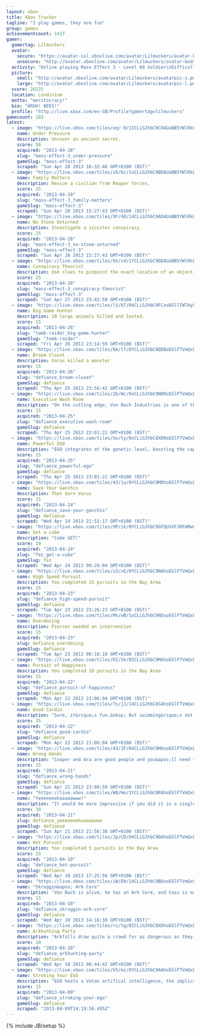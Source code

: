 ```yaml
---
layout: xbox
title: Xbox Tracker
tagline: "I play games, they are fun"
group: games
achievementcount: 1417
gamer: 
  gamertag: Lilmuckers
  avatar: 
    secure: "https://avatar-ssl.xboxlive.com/avatar/Lilmuckers/avatar-body.png"
    unsecure: "http://avatar.xboxlive.com/avatar/Lilmuckers/avatar-body.png"
  activity: "Online playing Mass Effect 3 - Level 60 Soldier\nDifficulty: Normal"
  picture: 
    small: "http://avatar.xboxlive.com/avatar/Lilmuckers/avatarpic-s.png"
    large: "http://avatar.xboxlive.com/avatar/Lilmuckers/avatarpic-l.png"
  score: 26225
  location: Londinium
  motto: "meritocracy!"
  bio: "ARGH! BEES!"
  profile: "http://live.xbox.com/en-GB/Profile?gamertag=lilmuckers"
gamecount: 103
latest: 
  - image: "https://live.xbox.com/tiles/eq/-9/1ICLiGJhbC9CDAUaBB5YWlRkL2FjaC8wLzE2NgAAAADn5+f70q9n.jpg"
    name: Under Pressure
    description: Uncover an ancient secret.
    score: 50
    acquired: "2013-04-28"
    slug: "mass-effect-3_under-pressure"
    gameSlug: "mass-effect-3"
    scraped: "Sun Apr 28 2013 16:32:46 GMT+0100 (BST)"
  - image: "https://live.xbox.com/tiles/z6/bc/1oCLiGJhbC9BDAUaBB5YWlRkL2FjaC8wLzE2NQAAAADn5+f586bS.jpg"
    name: Family Matters
    description: Rescue a civilian from Reaper forces.
    score: 25
    acquired: "2013-04-28"
    slug: "mass-effect-3_family-matters"
    gameSlug: "mass-effect-3"
    scraped: "Sun Apr 28 2013 15:27:43 GMT+0100 (BST)"
  - image: "https://live.xbox.com/tiles/XF/48/14CLiGJhbC9ADAUaBB5YWlRkL2FjaC8wLzE2NAAAAADn5+f4E15B.jpg"
    name: No Stone Unturned
    description: Investigate a sinister conspiracy.
    score: 25
    acquired: "2013-04-28"
    slug: "mass-effect-3_no-stone-unturned"
    gameSlug: "mass-effect-3"
    scraped: "Sun Apr 28 2013 15:27:43 GMT+0100 (BST)"
  - image: "https://live.xbox.com/tiles/6V/cd/1YCLiGJhbC9DDAUaBB5YWlRkL2FjaC8wLzE2NwAAAADn5+f6Mlf0.jpg"
    name: Conspiracy Theorist
    description: Use clues to pinpoint the exact location of an objective.
    score: 25
    acquired: "2013-04-28"
    slug: "mass-effect-3_conspiracy-theorist"
    gameSlug: "mass-effect-3"
    scraped: "Sat Apr 27 2013 23:42:50 GMT+0100 (BST)"
  - image: "https://live.xbox.com/tiles/lS/bT/04CLiGJhbC9FCxoDGllTWTAyL2FjaC8wLzExAAAAAOfn5-z8Jok=.jpg"
    name: Big Game Hunter
    description: 10 large animals killed and looted.
    score: 15
    acquired: "2013-04-26"
    slug: "tomb-raider_big-game-hunter"
    gameSlug: "tomb-raider"
    scraped: "Fri Apr 26 2013 23:14:59 GMT+0100 (BST)"
  - image: "https://live.xbox.com/tiles/6A/lf/0YCLiGJhbC8QDBoEGlFTVmQxL2FjaC8wLzZkAAAAAOfn5-5wCfQ=.jpg"
    name: Broom Closet
    description: Varus killed a monster
    score: 15
    acquired: "2013-04-26"
    slug: "defiance_broom-closet"
    gameSlug: defiance
    scraped: "Thu Apr 25 2013 23:56:42 GMT+0100 (BST)"
  - image: "https://live.xbox.com/tiles/2b/Wc/0oCLiGJhbC9NDRoEGlFTVmQxL2FjaC8wLzc5AAAAAOfn5-2ztcU=.jpg"
    name: Executive Wash Room
    description: "On the cutting edge, Von Bach Industries is one of the few corporations with truly global reach"
    score: 15
    acquired: "2013-04-25"
    slug: "defiance_executive-wash-room"
    gameSlug: defiance
    scraped: "Thu Apr 25 2013 23:01:22 GMT+0100 (BST)"
  - image: "https://live.xbox.com/tiles/Ux/ty/0oCLiGJhbC8XDRoEGlFTVmQxL2FjaC8wLzdjAAAAAOfn5-1dG08=.jpg"
    name: Powerful EGO
    description: "EGO integrates at the genetic level, boosting the capabilities of the host beyond natural limits"
    score: 15
    acquired: "2013-04-25"
    slug: "defiance_powerful-ego"
    gameSlug: defiance
    scraped: "Thu Apr 25 2013 23:01:22 GMT+0100 (BST)"
  - image: "https://live.xbox.com/tiles/43/1u/0YCLiGJhbC9MDhoEGlFTVmQxL2FjaC8wLzQ4AAAAAOfn5-5Bff8=.jpg"
    name: Save Your Ganchis
    description: That darn Varus
    score: 15
    acquired: "2013-04-24"
    slug: "defiance_save-your-ganchis"
    gameSlug: defiance
    scraped: "Wed Apr 24 2013 21:51:17 GMT+0100 (BST)"
  - image: "https://live.xbox.com/tiles/9P/ik/0YCLiGJhbC9GFQUXXFJRFmMwL2FjaC8wLzIAAAAA5+fn-ov47w==.jpg"
    name: Get a cube
    description: "Cube GET!"
    score: 10
    acquired: "2013-04-24"
    slug: "fez_get-a-cube"
    gameSlug: fez
    scraped: "Wed Apr 24 2013 00:26:04 GMT+0100 (BST)"
  - image: "https://live.xbox.com/tiles/u3/xE/0YCLiGJhbC9NAhoEGlFTVmQxL2FjaC8wLzg5AAAAAOfn5-5rfKc=.jpg"
    name: High Speed Pursuit
    description: You completed 15 pursuits in the Bay Area
    score: 15
    acquired: "2013-04-23"
    slug: "defiance_high-speed-pursuit"
    gameSlug: defiance
    scraped: "Tue Apr 23 2013 23:26:23 GMT+0100 (BST)"
  - image: "https://live.xbox.com/tiles/Mn/wB/1oCLiGJhbC9NDxoEGlFTVmQxL2FjaC8wLzU5AAAAAOfn5-kufC4=.jpg"
    name: Overdosing
    description: Piercer needed an intervention
    score: 15
    acquired: "2013-04-23"
    slug: defiance_overdosing
    gameSlug: defiance
    scraped: "Tue Apr 23 2013 00:16:10 GMT+0100 (BST)"
  - image: "https://live.xbox.com/tiles/KI/Sk/0ICLiGJhbC9MAhoEGlFTVmQxL2FjaC8wLzg4AAAAAOfn5-+LhDQ=.jpg"
    name: Pursuit of Happiness
    description: You completed 10 pursuits in the Bay Area
    score: 15
    acquired: "2013-04-22"
    slug: "defiance_pursuit-of-happiness"
    gameSlug: defiance
    scraped: "Mon Apr 22 2013 21:06:04 GMT+0100 (BST)"
  - image: "https://live.xbox.com/tiles/7s/jJ/14CLiGJhbC8SAhoEGlFTVmQxL2FjaC8wLzhmAAAAAOfn5-jmyPI=.jpg"
    name: Good Cardio
    description: "Sure, it&rsquo;s fun.&nbsp; But swimming&rsquo;s not the most effective means of travel&hellip;"
    score: 35
    acquired: "2013-04-22"
    slug: "defiance_good-cardio"
    gameSlug: defiance
    scraped: "Mon Apr 22 2013 21:06:04 GMT+0100 (BST)"
  - image: "https://live.xbox.com/tiles/43/JF/04CLiGJhbC9HDxoEGlFTVmQxL2FjaC8wLzUzAAAAAOfn5-xqcv8=.jpg"
    name: Wrong Hands
    description: "Cooper and Ara are good people and you&apos;ll need them now that Dark Matter has the Matrix"
    score: 15
    acquired: "2013-04-21"
    slug: "defiance_wrong-hands"
    gameSlug: defiance
    scraped: "Sun Apr 21 2013 23:00:50 GMT+0100 (BST)"
  - image: "https://live.xbox.com/tiles/W8/Ho/1YCLiGJhbC8RAhoEGlFTVmQxL2FjaC8wLzhlAAAAAOfn5-rHwUc=.jpg"
    name: "Yeeeeeeehaaaaawww!"
    description: "It would be more impressive if you did it in a single jump&hellip;"
    score: 30
    acquired: "2013-04-21"
    slug: defiance_yeeeeeeehaaaaawww
    gameSlug: defiance
    scraped: "Sun Apr 21 2013 21:56:38 GMT+0100 (BST)"
  - image: "https://live.xbox.com/tiles/Jp/CD/04CLiGJhbC9DAhoEGlFTVmQxL2FjaC8wLzg3AAAAAOfn5-yskDo=.jpg"
    name: Hot Pursuit
    description: You completed 5 pursuits in the Bay Area
    score: 15
    acquired: "2013-04-10"
    slug: "defiance_hot-pursuit"
    gameSlug: defiance
    scraped: "Wed Apr 10 2013 17:25:56 GMT+0100 (BST)"
  - image: "https://live.xbox.com/tiles/iW/EH/14CLiGJhbC9BDxoEGlFTVmQxL2FjaC8wLzU1AAAAAOfn5-goYZU=.jpg"
    name: "Skruggin&apos; Ark Core"
    description: "Von Bach is alive, he has an Ark Core, and Cass is not happy about it"
    score: 15
    acquired: "2013-04-10"
    slug: "defiance_skruggin-ark-core"
    gameSlug: defiance
    scraped: "Wed Apr 10 2013 14:16:30 GMT+0100 (BST)"
  - image: "https://live.xbox.com/tiles/+i/tg/0ICLiGJhbC8XDhoEGlFTVmQxL2FjaC8wLzRjAAAAAOfn5-9PK+Y=.jpg"
    name: Arkhunting Party
    description: "Arkfalls draw quite a crowd for as dangerous as they are;  Risk vs. reward, or so they say"
    score: 10
    acquired: "2013-04-10"
    slug: "defiance_arkhunting-party"
    gameSlug: defiance
    scraped: "Wed Apr 10 2013 00:44:42 GMT+0100 (BST)"
  - image: "https://live.xbox.com/tiles/k5/mi/0YCLiGJhbC9AAhoEGlFTVmQxL2FjaC8wLzg0AAAAAOfn5-6NmY8=.jpg"
    name: Stroking Your EGO
    description: "EGO hosts a Votan artifical intelligence, the implications of which are not fully understood"
    score: 15
    acquired: "2013-04-09"
    slug: "defiance_stroking-your-ego"
    gameSlug: defiance
    scraped: "2013-04-09T14:19:56.495Z"
---
```

{% include JB/setup %}
